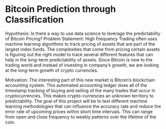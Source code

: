# Bitcoin Prediction through Classification

Hypothesis: Is there a way to use data science to leverage the predictability of Bitcoin Pricing?
Problem Statement: High Frequency Trading often uses machine learning algorithms to track pricing of assets that are part of the largest index funds. The complexities that come from pricing certain assets is figuring out the right model to track several different features that can help in the long-term predictability of assets. Since Bitcoin is new to the trading world and instead of investing in company’s growth, we are looking at the long-term growth of crypto currencies.

Motivation: The interesting part of this new market is Bitcoin’s blockchain accounting system. This automated accounting ledger does all of the timestamp tracking of buying and selling of the many trades that occur in cryptocurrencies.  This makes crypto-currencies an unknown territory to predictability. The goal of this project will be to test different machine learning methodologies that can influence the accuracy rate and reduce the error rate of upcoming prices within short time intervals. This can range from open and close frequency to weekly patterns over the lifetime of the coin.
